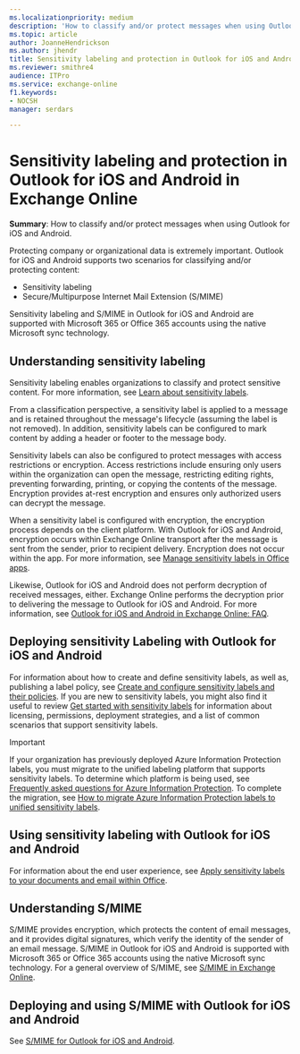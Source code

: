 ```yaml
---
ms.localizationpriority: medium
description: 'How to classify and/or protect messages when using Outlook for iOS and Android.'
ms.topic: article
author: JoanneHendrickson
ms.author: jhendr
title: Sensitivity labeling and protection in Outlook for iOS and Android in Exchange Online
ms.reviewer: smithre4
audience: ITPro
ms.service: exchange-online
f1.keywords:
- NOCSH
manager: serdars

---
```


# Sensitivity labeling and protection in Outlook for iOS and Android in Exchange Online

**Summary**: How to classify and/or protect messages when using Outlook for iOS and Android.

Protecting company or organizational data is extremely important. Outlook for iOS and Android supports two scenarios for classifying and/or protecting content:

- Sensitivity labeling
- Secure/Multipurpose Internet Mail Extension (S/MIME)

Sensitivity labeling and S/MIME in Outlook for iOS and Android are supported with Microsoft 365 or Office 365 accounts using the native Microsoft sync technology.

## Understanding sensitivity labeling

Sensitivity labeling enables organizations to classify and protect sensitive content. For more information, see [Learn about sensitivity labels](/microsoft-365/compliance/sensitivity-labels).

From a classification perspective, a sensitivity label is applied to a message and is retained throughout the message's lifecycle (assuming the label is not removed). In addition, sensitivity labels can be configured to mark content by adding a header or footer to the message body.

Sensitivity labels can also be configured to protect messages with access restrictions or encryption. Access restrictions include ensuring only users within the organization can open the message, restricting editing rights, preventing forwarding, printing, or copying the contents of the message. Encryption provides at-rest encryption and ensures only authorized users can decrypt the message.

When a sensitivity label is configured with encryption, the encryption process depends on the client platform. With Outlook for iOS and Android, encryption occurs within Exchange Online transport after the message is sent from the sender, prior to recipient delivery. Encryption does not occur within the app. For more information, see [Manage sensitivity labels in Office apps](/microsoft-365/compliance/sensitivity-labels-office-apps).

Likewise, Outlook for iOS and Android does not perform decryption of received messages, either. Exchange Online performs the decryption prior to delivering the message to Outlook for iOS and Android. For more information, see [Outlook for iOS and Android in Exchange Online: FAQ](outlook-for-ios-and-android-faq.md).

## Deploying sensitivity Labeling with Outlook for iOS and Android

For information about how to create and define sensitivity labels, as well as, publishing a label policy, see [Create and configure sensitivity labels and their policies](/microsoft-365/compliance/create-sensitivity-labels). If you are new to sensitivity labels, you might also find it useful to review [Get started with sensitivity labels](/microsoft-365/compliance/get-started-with-sensitivity-labels) for information about licensing, permissions, deployment strategies, and a list of common scenarios that support sensitivity labels.

> [!IMPORTANT]
> If your organization has previously deployed Azure Information Protection labels, you must migrate to the unified labeling platform that supports sensitivity labels. To determine which platform is being used, see [Frequently asked questions for Azure Information Protection](/azure/information-protection/faqs#how-can-i-determine-if-my-tenant-is-on-the-unified-labeling-platform). To complete the migration, see [How to migrate Azure Information Protection labels to unified sensitivity labels](/azure/information-protection/configure-policy-migrate-labels).

## Using sensitivity labeling with Outlook for iOS and Android

For information about the end user experience, see [Apply sensitivity labels to your documents and email within Office](https://support.microsoft.com/office/2f96e7cd-d5a4-403b-8bd7-4cc636bae0f9).

## Understanding S/MIME

S/MIME provides encryption, which protects the content of email messages, and it provides digital signatures, which verify the identity of the sender of an email message. S/MIME in Outlook for iOS and Android is supported with Microsoft 365 or Office 365 accounts using the native Microsoft sync technology. For a general overview of S/MIME, see [S/MIME in Exchange Online](../../security-and-compliance/smime-exo/smime-exo.md).

## Deploying and using S/MIME with Outlook for iOS and Android

See [S/MIME for Outlook for iOS and Android](smime-outlook-for-ios-and-android.md).
